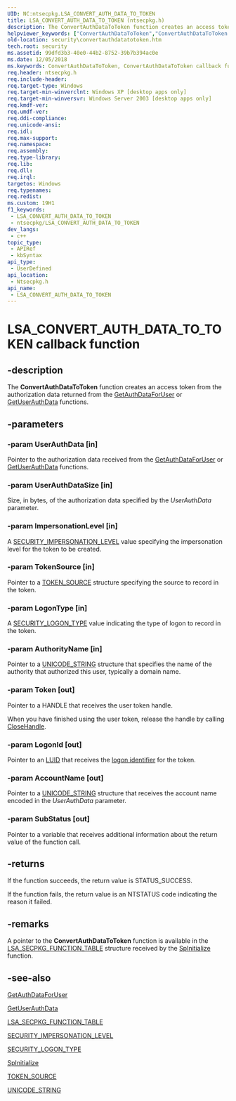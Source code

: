 ```yaml
---
UID: NC:ntsecpkg.LSA_CONVERT_AUTH_DATA_TO_TOKEN
title: LSA_CONVERT_AUTH_DATA_TO_TOKEN (ntsecpkg.h)
description: The ConvertAuthDataToToken function creates an access token from the authorization data returned from the GetAuthDataForUser or GetUserAuthData functions.
helpviewer_keywords: ["ConvertAuthDataToToken","ConvertAuthDataToToken callback function [Security]","LSA_CONVERT_AUTH_DATA_TO_TOKEN","LSA_CONVERT_AUTH_DATA_TO_TOKEN callback","_ssp_convertauthdatatotoken","ntsecpkg/ConvertAuthDataToToken","security.convertauthdatatotoken"]
old-location: security\convertauthdatatotoken.htm
tech.root: security
ms.assetid: 99dfd3b3-40e0-44b2-8752-39b7b394ac0e
ms.date: 12/05/2018
ms.keywords: ConvertAuthDataToToken, ConvertAuthDataToToken callback function [Security], LSA_CONVERT_AUTH_DATA_TO_TOKEN, LSA_CONVERT_AUTH_DATA_TO_TOKEN callback, _ssp_convertauthdatatotoken, ntsecpkg/ConvertAuthDataToToken, security.convertauthdatatotoken
req.header: ntsecpkg.h
req.include-header: 
req.target-type: Windows
req.target-min-winverclnt: Windows XP [desktop apps only]
req.target-min-winversvr: Windows Server 2003 [desktop apps only]
req.kmdf-ver: 
req.umdf-ver: 
req.ddi-compliance: 
req.unicode-ansi: 
req.idl: 
req.max-support: 
req.namespace: 
req.assembly: 
req.type-library: 
req.lib: 
req.dll: 
req.irql: 
targetos: Windows
req.typenames: 
req.redist: 
ms.custom: 19H1
f1_keywords:
 - LSA_CONVERT_AUTH_DATA_TO_TOKEN
 - ntsecpkg/LSA_CONVERT_AUTH_DATA_TO_TOKEN
dev_langs:
 - c++
topic_type:
 - APIRef
 - kbSyntax
api_type:
 - UserDefined
api_location:
 - Ntsecpkg.h
api_name:
 - LSA_CONVERT_AUTH_DATA_TO_TOKEN
---
```


# LSA_CONVERT_AUTH_DATA_TO_TOKEN callback function


## -description

The <b>ConvertAuthDataToToken</b> function creates an access token from the authorization data returned from the 
<a href="/windows/desktop/api/ntsecpkg/nc-ntsecpkg-lsa_get_auth_data_for_user">GetAuthDataForUser</a> or 
<a href="/windows/desktop/api/ntsecpkg/nc-ntsecpkg-lsa_get_user_auth_data">GetUserAuthData</a> functions.

## -parameters

### -param UserAuthData [in]

Pointer to the authorization data received from the 
<a href="/windows/desktop/api/ntsecpkg/nc-ntsecpkg-lsa_get_auth_data_for_user">GetAuthDataForUser</a> or 
<a href="/windows/desktop/api/ntsecpkg/nc-ntsecpkg-lsa_get_user_auth_data">GetUserAuthData</a> functions.

### -param UserAuthDataSize [in]

Size, in bytes, of the authorization data specified by the <i>UserAuthData</i> parameter.

### -param ImpersonationLevel [in]

A 
<a href="/windows/desktop/api/winnt/ne-winnt-security_impersonation_level">SECURITY_IMPERSONATION_LEVEL</a> value specifying the impersonation level for the token to be created.

### -param TokenSource [in]

Pointer to a 
<a href="/windows/desktop/api/winnt/ns-winnt-token_source">TOKEN_SOURCE</a> structure specifying the source to record in the token.

### -param LogonType [in]

A 
<a href="/windows/desktop/api/ntsecapi/ne-ntsecapi-security_logon_type">SECURITY_LOGON_TYPE</a> value indicating the type of logon to record in the token.

### -param AuthorityName [in]

Pointer to a 
<a href="/windows/desktop/api/subauth/ns-subauth-unicode_string">UNICODE_STRING</a> structure that specifies the name of the authority that authorized this user, typically a domain name.

### -param Token [out]

Pointer to a HANDLE that receives the user token handle.

When you have finished using the user token, release the handle by calling <a href="/windows/desktop/api/handleapi/nf-handleapi-closehandle">CloseHandle</a>.

### -param LogonId [out]

Pointer to an <a href="/windows/desktop/SecGloss/l-gly">LUID</a> that receives the <a href="/windows/desktop/SecGloss/l-gly">logon identifier</a> for the token.

### -param AccountName [out]

Pointer to a 
<a href="/windows/desktop/api/subauth/ns-subauth-unicode_string">UNICODE_STRING</a> structure that receives the account name encoded in the <i>UserAuthData</i> parameter.

### -param SubStatus [out]

Pointer to a variable that receives additional information about the return value of the function call.

## -returns

If the function succeeds, the return value is STATUS_SUCCESS.

If the function fails, the return value is an NTSTATUS code indicating the reason it failed.

## -remarks

A pointer to the <b>ConvertAuthDataToToken</b> function is available in the 
<a href="/windows/desktop/api/ntsecpkg/ns-ntsecpkg-lsa_secpkg_function_table">LSA_SECPKG_FUNCTION_TABLE</a> structure received by the 
<a href="/windows/desktop/api/ntsecpkg/nc-ntsecpkg-spinitializefn">SpInitialize</a> function.

## -see-also

<a href="/windows/desktop/api/ntsecpkg/nc-ntsecpkg-lsa_get_auth_data_for_user">GetAuthDataForUser</a>



<a href="/windows/desktop/api/ntsecpkg/nc-ntsecpkg-lsa_get_user_auth_data">GetUserAuthData</a>



<a href="/windows/desktop/api/ntsecpkg/ns-ntsecpkg-lsa_secpkg_function_table">LSA_SECPKG_FUNCTION_TABLE</a>



<a href="/windows/desktop/api/winnt/ne-winnt-security_impersonation_level">SECURITY_IMPERSONATION_LEVEL</a>



<a href="/windows/desktop/api/ntsecapi/ne-ntsecapi-security_logon_type">SECURITY_LOGON_TYPE</a>



<a href="/windows/desktop/api/ntsecpkg/nc-ntsecpkg-spinitializefn">SpInitialize</a>



<a href="/windows/desktop/api/winnt/ns-winnt-token_source">TOKEN_SOURCE</a>



<a href="/windows/desktop/api/subauth/ns-subauth-unicode_string">UNICODE_STRING</a>

